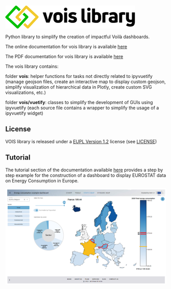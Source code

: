 ![logo](./vois.png)

Python library to simplify the creation of impactful Voilà dashboards.

The online documentation for vois library is available [here](https://vois.readthedocs.io/en/latest/1_intro.html)

The PDF documentation for vois library is available [here](https://vois.readthedocs.io/_/downloads/en/latest/pdf/)

The vois library contains:

folder **vois**: helper functions for tasks not directly related to ipyvuetify (manage geojson files, create an interactive map to display custom geojson, simplify visualization of hierarchical data in Plotly, create custom SVG visualizations, etc.)

folder **vois/vuetify**: classes to simplify the development of GUIs using ipyvuetify (each source file contains a wrapper to simplify the usage of a ipyvuetify widget)


## License

VOIS library is released under a
[EUPL Version 1.2](https://joinup.ec.europa.eu/collection/eupl/eupl-text-eupl-12) license (see
[LICENSE](LICENSE))


## Tutorial

The tutorial section of the documentation available [here](https://vois.readthedocs.io/en/latest/2_tutorial.html) provides a step by step example for the construction of a dashboard to display EUROSTAT data on Energy Consumption in Europe.

![screenshot](./vois_example.png)